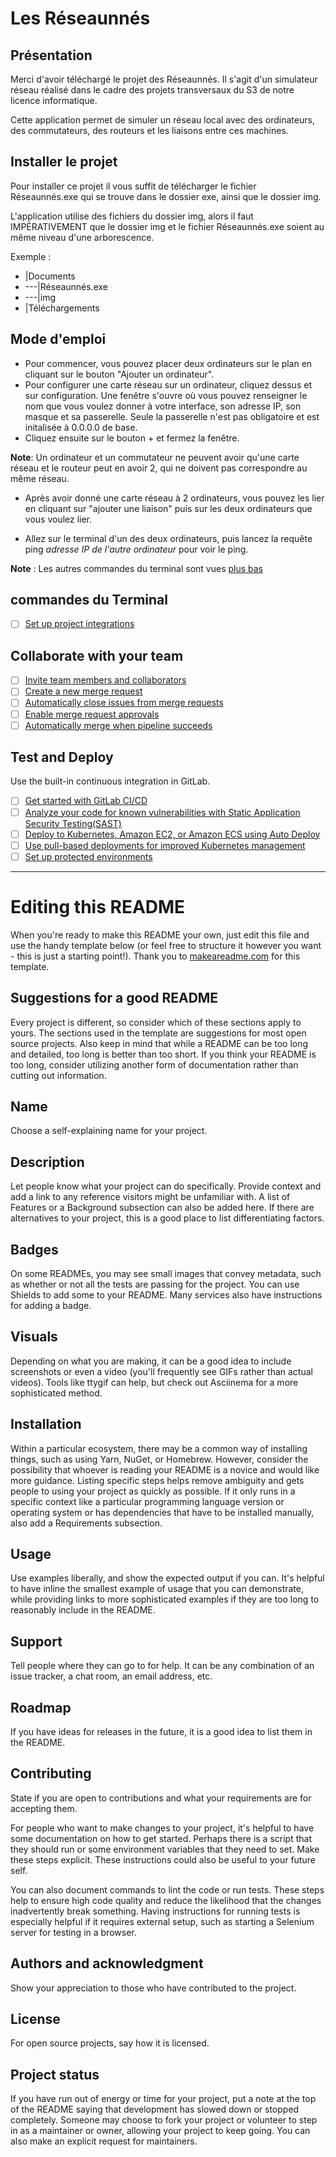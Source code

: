 # Les Réseaunnés

## Présentation

Merci d'avoir téléchargé le projet des Réseaunnés. Il s'agit d'un simulateur réseau réalisé dans le cadre des projets transversaux du S3 de notre licence informatique. 

Cette application permet de simuler un réseau local avec des ordinateurs, des commutateurs, des routeurs et les liaisons entre ces machines. 


## Installer le projet

Pour installer ce projet il vous suffit de télécharger le fichier Réseaunnés.exe qui se trouve dans le dossier exe, ainsi que le dossier img.

L'application utilise des fichiers du dossier img, alors il faut IMPÉRATIVEMENT que le dossier img et le fichier Réseaunnés.exe soient au même niveau d'une arborescence. 

Exemple : 
- |Documents
- ---|Réseaunnés.exe
- ---|img
- |Téléchargements

## Mode d'emploi

- Pour commencer, vous pouvez placer deux ordinateurs sur le plan en cliquant sur le bouton "Ajouter un ordinateur". 
- Pour configurer une carte réseau sur un ordinateur, cliquez dessus et sur configuration. Une fenêtre s'ouvre où vous pouvez renseigner le nom que vous voulez donner à votre interface, son adresse IP, son masque et sa passerelle. Seule la passerelle n'est pas obligatoire et est initalisée à 0.0.0.0 de base.
- Cliquez ensuite sur le bouton + et fermez la fenêtre. 

**Note**: Un ordinateur et un commutateur ne peuvent avoir qu'une carte réseau et le routeur peut en avoir 2, qui ne doivent pas correspondre au même réseau. 

- Après avoir donné une carte réseau à 2 ordinateurs, vous pouvez les lier en cliquant sur "ajouter une liaison" puis sur les deux ordinateurs que vous voulez lier.

- Allez sur le terminal d'un des deux ordinateurs, puis lancez la requête ping *adresse IP de l'autre ordinateur* pour voir le ping. 

**Note** : Les autres commandes du terminal sont vues [plus bas](#commandes-du-terminal)





## commandes du Terminal

- [ ] [Set up project integrations](https://gitlab.univ-lr.fr/les-reseaunnes/les-reseaunnes/-/settings/integrations)

## Collaborate with your team

- [ ] [Invite team members and collaborators](https://docs.gitlab.com/ee/user/project/members/)
- [ ] [Create a new merge request](https://docs.gitlab.com/ee/user/project/merge_requests/creating_merge_requests.html)
- [ ] [Automatically close issues from merge requests](https://docs.gitlab.com/ee/user/project/issues/managing_issues.html#closing-issues-automatically)
- [ ] [Enable merge request approvals](https://docs.gitlab.com/ee/user/project/merge_requests/approvals/)
- [ ] [Automatically merge when pipeline succeeds](https://docs.gitlab.com/ee/user/project/merge_requests/merge_when_pipeline_succeeds.html)

## Test and Deploy

Use the built-in continuous integration in GitLab.

- [ ] [Get started with GitLab CI/CD](https://docs.gitlab.com/ee/ci/quick_start/index.html)
- [ ] [Analyze your code for known vulnerabilities with Static Application Security Testing(SAST)](https://docs.gitlab.com/ee/user/application_security/sast/)
- [ ] [Deploy to Kubernetes, Amazon EC2, or Amazon ECS using Auto Deploy](https://docs.gitlab.com/ee/topics/autodevops/requirements.html)
- [ ] [Use pull-based deployments for improved Kubernetes management](https://docs.gitlab.com/ee/user/clusters/agent/)
- [ ] [Set up protected environments](https://docs.gitlab.com/ee/ci/environments/protected_environments.html)

***

# Editing this README

When you're ready to make this README your own, just edit this file and use the handy template below (or feel free to structure it however you want - this is just a starting point!). Thank you to [makeareadme.com](https://www.makeareadme.com/) for this template.

## Suggestions for a good README
Every project is different, so consider which of these sections apply to yours. The sections used in the template are suggestions for most open source projects. Also keep in mind that while a README can be too long and detailed, too long is better than too short. If you think your README is too long, consider utilizing another form of documentation rather than cutting out information.

## Name
Choose a self-explaining name for your project.

## Description
Let people know what your project can do specifically. Provide context and add a link to any reference visitors might be unfamiliar with. A list of Features or a Background subsection can also be added here. If there are alternatives to your project, this is a good place to list differentiating factors.

## Badges
On some READMEs, you may see small images that convey metadata, such as whether or not all the tests are passing for the project. You can use Shields to add some to your README. Many services also have instructions for adding a badge.

## Visuals
Depending on what you are making, it can be a good idea to include screenshots or even a video (you'll frequently see GIFs rather than actual videos). Tools like ttygif can help, but check out Asciinema for a more sophisticated method.

## Installation
Within a particular ecosystem, there may be a common way of installing things, such as using Yarn, NuGet, or Homebrew. However, consider the possibility that whoever is reading your README is a novice and would like more guidance. Listing specific steps helps remove ambiguity and gets people to using your project as quickly as possible. If it only runs in a specific context like a particular programming language version or operating system or has dependencies that have to be installed manually, also add a Requirements subsection.

## Usage
Use examples liberally, and show the expected output if you can. It's helpful to have inline the smallest example of usage that you can demonstrate, while providing links to more sophisticated examples if they are too long to reasonably include in the README.

## Support
Tell people where they can go to for help. It can be any combination of an issue tracker, a chat room, an email address, etc.

## Roadmap
If you have ideas for releases in the future, it is a good idea to list them in the README.

## Contributing
State if you are open to contributions and what your requirements are for accepting them.

For people who want to make changes to your project, it's helpful to have some documentation on how to get started. Perhaps there is a script that they should run or some environment variables that they need to set. Make these steps explicit. These instructions could also be useful to your future self.

You can also document commands to lint the code or run tests. These steps help to ensure high code quality and reduce the likelihood that the changes inadvertently break something. Having instructions for running tests is especially helpful if it requires external setup, such as starting a Selenium server for testing in a browser.

## Authors and acknowledgment
Show your appreciation to those who have contributed to the project.

## License
For open source projects, say how it is licensed.

## Project status
If you have run out of energy or time for your project, put a note at the top of the README saying that development has slowed down or stopped completely. Someone may choose to fork your project or volunteer to step in as a maintainer or owner, allowing your project to keep going. You can also make an explicit request for maintainers.
